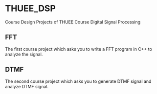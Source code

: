 # THUEE_DSP

Course Design Projects of THUEE Course Digital Signal Processing

## FFT

The first course project which asks you to write a FFT program in C++ to analyze the signal.

## DTMF

The second course project which asks you to generate DTMF signal and analyze DTMF signal.

